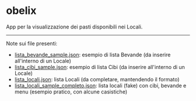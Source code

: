 # obelix
App per la visualizzazione dei pasti disponibili nei Locali.

___
Note sui file presenti:
+ [lista_bevande_sample.json](lista_bevande_sample.json): esempio di lista Bevande (da inserire all'interno di un Locale)
+ [lista_cibi_sample.json](lista_cibi_sample.json): esempio di lista Cibi (da inserire all'interno di un Locale)
+ [lista_locali.json](lista_locali.json): lista Locali (da completare, mantendendo il formato)
+ [lista_locali_sample_completo.json](lista_locali_sample_completo.json): lista locali (fake) con cibi, bevande e menu (esempio pratico, con alcune casistiche)

